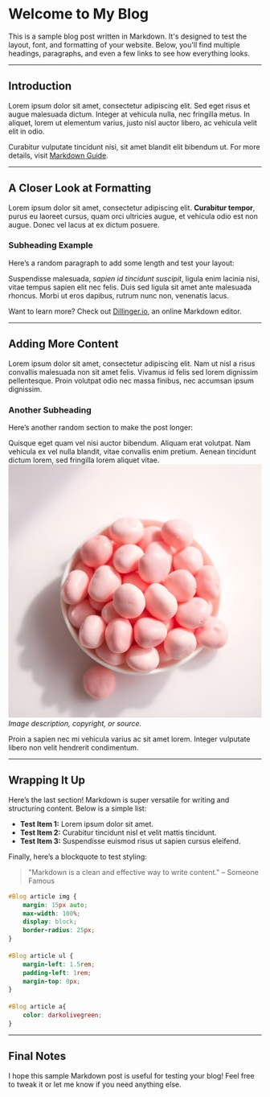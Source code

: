 # Welcome to My Blog

This is a sample blog post written in Markdown. It's designed to test the layout, font, and formatting of your website. Below, you'll find multiple headings, paragraphs, and even a few links to see how everything looks.

---

## Introduction

Lorem ipsum dolor sit amet, consectetur adipiscing elit. Sed eget risus et augue malesuada dictum. Integer at vehicula nulla, nec fringilla metus. In aliquet, lorem ut elementum varius, justo nisl auctor libero, ac vehicula velit elit in odio.  

Curabitur vulputate tincidunt nisi, sit amet blandit elit bibendum ut. For more details, visit [Markdown Guide](https://www.markdownguide.org).

---

## A Closer Look at Formatting

Lorem ipsum dolor sit amet, consectetur adipiscing elit. **Curabitur tempor**, purus eu laoreet cursus, quam orci ultricies augue, et vehicula odio est non augue. Donec vel lacus at ex dictum posuere.

### Subheading Example

Here’s a random paragraph to add some length and test your layout:  

Suspendisse malesuada, *sapien id tincidunt suscipit*, ligula enim lacinia nisi, vitae tempus sapien elit nec felis. Duis sed ligula sit amet ante malesuada rhoncus. Morbi ut eros dapibus, rutrum nunc non, venenatis lacus.  

Want to learn more? Check out [Dillinger.io](https://dillinger.io), an online Markdown editor.

---

## Adding More Content

Lorem ipsum dolor sit amet, consectetur adipiscing elit. Nam ut nisl a risus convallis malesuada non sit amet felis. Vivamus id felis sed lorem dignissim pellentesque. Proin volutpat odio nec massa finibus, nec accumsan ipsum dignissim.

### Another Subheading

Here’s another random section to make the post longer:

Quisque eget quam vel nisi auctor bibendum. Aliquam erat volutpat. Nam vehicula ex vel nulla blandit, vitae convallis enim pretium. Aenean tincidunt dictum lorem, sed fringilla lorem aliquet vitae.  
![candy?](/resc/assets/img/test.jpg)
*Image description, copyright, or source.*

Proin a sapien nec mi vehicula varius ac sit amet lorem. Integer vulputate libero non velit hendrerit condimentum.

---

## Wrapping It Up

Here’s the last section! Markdown is super versatile for writing and structuring content. Below is a simple list:  

- **Test Item 1:** Lorem ipsum dolor sit amet.
- **Test Item 2:** Curabitur tincidunt nisl et velit mattis tincidunt.
- **Test Item 3:** Suspendisse euismod risus ut sapien cursus eleifend.

Finally, here’s a blockquote to test styling:

> "Markdown is a clean and effective way to write content." – Someone Famous


```css
#Blog article img {
    margin: 15px auto;
    max-width: 100%;
    display: block;
    border-radius: 25px;
}

#Blog article ul {
    margin-left: 1.5rem;
    padding-left: 1rem;
    margin-top: 0px;
}

#Blog article a{
    color: darkolivegreen;
}

```
---

## Final Notes

I hope this sample Markdown post is useful for testing your blog! Feel free to tweak it or let me know if you need anything else.
